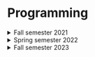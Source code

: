 # Programming

<details><summary>Fall semester 2021</summary>

* [Lab 1](https://github.com/Nikiroiduk/Programming/tree/master/FallSemester2021/lab1_MemoryManagment) - Memory management
* [Lab 2](https://github.com/Nikiroiduk/Programming/tree/master/FallSemester2021/lab2_ClassesAndObjectsEncapsulationOperators) - Classes and objects, encapsulation, operators
* [Lab 3](https://github.com/Nikiroiduk/Programming/tree/master/FallSemester2021/lab3_InheritancePolymorphismInterfaces) - Inheritance, polymorphism, interfaces
* [Lab 4](https://github.com/Nikiroiduk/Programming/tree/master/FallSemester2021/lab4_AggregationExceptionsBlackjack) - Aggregation, exceptions, blackjack
* [Lab 5](https://github.com/Nikiroiduk/Programming/tree/master/FallSemester2021/lab5_TemplatesSTL) - Templates, STL
  
</details>

<details><summary>Spring semester 2022</summary>

* [Lab 1](https://github.com/Nikiroiduk/Programming/tree/master/SpringSemester2022/lab1_PythonBasics) - Python basics
* [Lab 2](https://github.com/Nikiroiduk/Programming/tree/master/SpringSemester2022/lab2_PythonFilesAndOS) - Python files and OS
* [Lab 3](https://github.com/Nikiroiduk/Programming/tree/master/SpringSemester2022/lab3_PythonOOP&GUI) - Python OOP and GUI
* [Lab 4](https://github.com/Nikiroiduk/Programming/tree/master/SpringSemester2022/lab4_PythonLibraries) - Python libraries
  
</details>

<details><summary>Fall semester 2023</summary>

* [Lab 1](https://github.com/Nikiroiduk/Programming/tree/master/FallSemester2023/Lab1_CreatingJavaPrograms/src) - Creating Java programs
* [Lab 2](https://github.com/Nikiroiduk/Programming/tree/master/FallSemester2023/Lab2_CreatingClasses) - Creating classes
* [Lab 3]() - Graphics in Java. Package java.awt, javax.swing
* [Lab 4]() - Java event handling
* [Lab 5]() - Package java.io, object serialization
* [Lab 6]() - Package javax.swing, GUI
* [Lab 7]() - JDBC
  
</details>
